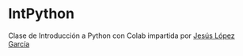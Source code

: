 # IntPython

Clase de Introducción a Python con Colab impartida por [Jesús López García](https://twitter.com/jalopez_garcia)
